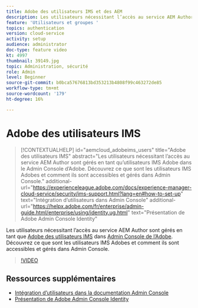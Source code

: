 ```yaml
---
title: Adobe des utilisateurs IMS et des AEM
description: Les utilisateurs nécessitant l’accès au service AEM Author sont gérés en tant qu’utilisateurs IMS Adobe dans le Admin Console d’Adobe. Découvrez ce que sont les utilisateurs IMS Adobes et comment ils sont accessibles et gérés dans Admin Console.
feature: 'Utilisateurs et groupes '
topics: authentication
version: cloud-service
activity: setup
audience: administrator
doc-type: feature video
kt: 4997
thumbnail: 39149.jpg
topic: Administration, sécurité
role: Admin
level: Beginner
source-git-commit: b0bca57676813bd353213b4808f99c463272de85
workflow-type: tm+mt
source-wordcount: '179'
ht-degree: 16%

---
```



# Adobe des utilisateurs IMS

>[!CONTEXTUALHELP]
>id="aemcloud_adobeims_users"
>title="Adobe des utilisateurs IMS"
>abstract="Les utilisateurs nécessitant l’accès au service AEM Author sont gérés en tant qu’utilisateurs IMS Adobe dans le Admin Console d’Adobe. Découvrez ce que sont les utilisateurs IMS Adobes et comment ils sont accessibles et gérés dans Admin Console."
>additional-url="https://experienceleague.adobe.com/docs/experience-manager-cloud-service/security/ims-support.html?lang=en#how-to-set-up" text="Intégration d’utilisateurs dans Admin Console"
>additional-url="https://helpx.adobe.com/fr/enterprise/admin-guide.html/enterprise/using/identity.ug.html" text="Présentation de Adobe Admin Console Identity"

Les utilisateurs nécessitant l’accès au service AEM Author sont gérés en tant que [Adobe des utilisateurs IMS](https://helpx.adobe.com/fr/enterprise/using/set-up-identity.html) dans [Admin Console de l’Adobe](https://adminconsole.adobe.com). Découvrez ce que sont les utilisateurs IMS Adobes et comment ils sont accessibles et gérés dans Admin Console.

>[!VIDEO](https://video.tv.adobe.com/v/39149/?quality=12&learn=on)

## Ressources supplémentaires

+ [Intégration d’utilisateurs dans la documentation Admin Console](https://docs.adobe.com/content/help/en/experience-manager-cloud-service/security/ims-support.html#onboarding-users-in-admin-console)
+ [Présentation de Adobe Admin Console Identity](https://helpx.adobe.com/fr/enterprise/using/identity.html)
